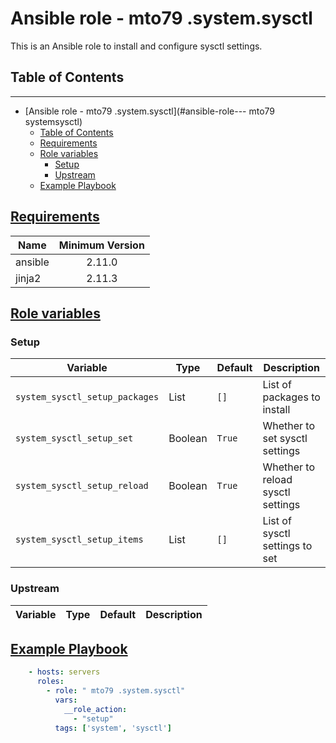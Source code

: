 # Ansible role -  mto79 .system.sysctl

This is an Ansible role to install and configure sysctl settings.

## Table of Contents
-----------------
- [Ansible role -  mto79 .system.sysctl](#ansible-role--- mto79 systemsysctl)
  - [Table of Contents](#table-of-contents)
  - [Requirements](#requirements)
  - [Role variables](#role-variables)
    - [Setup](#setup)
    - [Upstream](#upstream)
  - [Example Playbook](#example-playbook)

## [Requirements](#requirements)

| Name             | Minimum Version |
|------------------|:---------------:|
| ansible          | 2.11.0          |
| jinja2           | 2.11.3          |

## [Role variables](#role-variables)

### Setup

| Variable | Type | Default | Description |
| -------- | ---- | ------- | ----------- |
| `system_sysctl_setup_packages` | List | `[]` | List of packages to install |
| `system_sysctl_setup_set` | Boolean | `True` | Whether to set sysctl settings |
| `system_sysctl_setup_reload` | Boolean | `True` | Whether to reload sysctl settings |
| `system_sysctl_setup_items` | List | `[]` | List of sysctl settings to set |

### Upstream

| Variable | Type | Default | Description |
| -------- | ---- | ------- | ----------- |

## [Example Playbook](#example-playbook)

```yaml
    - hosts: servers
      roles:
        - role: " mto79 .system.sysctl"
          vars:
            __role_action:
              - "setup"
          tags: ['system', 'sysctl']
```
